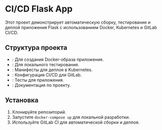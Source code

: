 # CI/CD Flask App

Этот проект демонстрирует автоматическую сборку, тестирование и деплой приложения Flask с использованием Docker, Kubernetes и GitLab CI/CD.

## Структура проекта

- : Для создания Docker-образа приложения.
- : Для локального тестирования.
- : Манифесты для деплоя в Kubernetes.
- : Конфигурация CI/CD для GitLab.
- : Тесты для приложения.
- : Документация по проекту.

## Установка

1. Клонируйте репозиторий.
2. Запустите `docker-compose up` для локальной разработки.
3. Используйте GitLab CI для автоматической сборки и деплоя.
